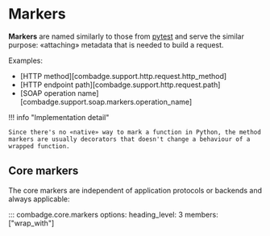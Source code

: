 # Markers

**Markers** are named similarly to those from [pytest](https://docs.pytest.org/en/7.1.x/example/markers.html) and serve the similar purpose: «attaching» metadata that is needed to build a request.

Examples:

- [HTTP method][combadge.support.http.request.http_method]
- [HTTP endpoint path][combadge.support.http.request.path]
- [SOAP operation name][combadge.support.soap.markers.operation_name]

!!! info "Implementation detail"

    Since there's no «native» way to mark a function in Python, the method markers are usually decorators that doesn't change a behaviour of a wrapped function.

## Core markers

The core markers are independent of application protocols or backends and always applicable:

::: combadge.core.markers
    options:
      heading_level: 3
      members: ["wrap_with"]
